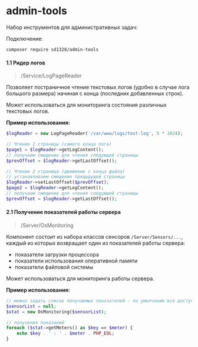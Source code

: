 # admin-tools

Набор инструментов  для административных задач:

Подключение:
```
composer require sd1328/admin-tools
```


#### 1.1 Ридер логов
> /Service/LogPageReader

Позволяет постраничное чтение текстовых логов (удобно в случае лога большого размера)  начиная с конца (последних добавленных строк).

Может использоваться для мониторинга состояния различных текстовых логов.

__Пример использования:__
```php
$logReader = new LogPageReader('/var/www/logs/test-log', 5 * 1024);

// Чтение 1 страницы (самого конца лога)
$page1 = $logReader->getLogContent();
// получаем смещение для чтения следующей страницы
$prevOffset = $logReader->getLastOffset();

// Чтение 2 страница (движение с конца файла)
// устанавливаем смещение предыдущей страницы
$logReader->setLastOffset($prevOffset);
$page2 = $logReader->getLogContent();
// получаем смещение для чтения следующей страницы
$prevOffset = $logReader->getLastOffset();
```

#### 2.1 Получение показателей работы сервера
> /Server/OsMonitoring

Компонент состоит из набора классов сенсоров `/Server/Sensors/...`, каждый из которых возвращает один из показателей работы сервера:
- показатели загрузки процессора
- показатели использования оперативной памяти
- показатели файловой системы

Может использоваться для мониторинга работы сервера.

__Пример использования:__
```php
// можно задать список получаемых показателей - по умолчанию все доступные
$sensorList = null;
$stat = new OsMonitoring($sensorList);

// получения показаний
foreach ($stat->getMeters() as $key => $meter) {
    echo $key . ' : ' . $meter . PHP_EOL;
}

```